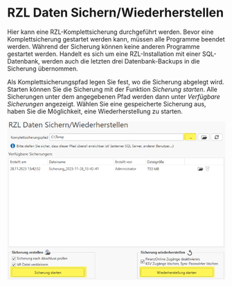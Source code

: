 # RZL Daten Sichern/Wiederherstellen

Hier kann eine RZL-Komplettsicherung durchgeführt werden. Bevor eine
Komplettsicherung gestartet werden kann, müssen alle Programme beendet werden.
Während der Sicherung können keine anderen Programme gestartet werden. Handelt
es sich um eine RZL-Installation mit einer SQL-Datenbank, werden auch die
letzten drei Datenbank-Backups in die Sicherung übernommen.

Als Komplettsicherungspfad legen Sie fest, wo die Sicherung abgelegt wird.
Starten können Sie die Sicherung mit der Funktion *Sicherung starten*.
Alle Sicherungen unter dem angegebenen Pfad werden dann unter
*Verfügbare Sicherungen* angezeigt. Wählen Sie eine gespeicherte Sicherung
aus, haben Sie die Möglichkeit, eine Wiederherstellung zu starten.

![RZL Daten Sichern/Wiederherstellen](img/DatenSichernWiederherstellen.png)
